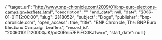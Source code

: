 {
  "target_url": "http://www.bnp-chronicle.com/2009/01/bnp-euro-elections-campaign-leaflets.html", 
  "description": "", 
  "end_date": null, 
  "date": "2006-01-01T12:00:00", 
  "slug": 28180524, 
  "subject": "Blogs", 
  "publisher": "bnp-chronicle.com", 
  "open_access": true, 
  "title": "BNP Chronicle, The: BNP Euro Elections Campaign Leaflets", 
  "record_id": "20060101T120000/JK/pdC0Rni57EPiFCOKJ1w==", 
  "start_date": null
}

